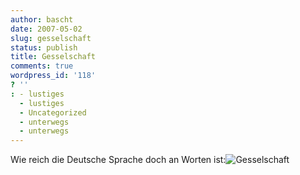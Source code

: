 ```yaml
---
author: bascht
date: 2007-05-02
slug: gesselschaft
status: publish
title: Gesselschaft
comments: true
wordpress_id: '118'
? ''
: - lustiges
  - lustiges
  - Uncategorized
  - unterwegs
  - unterwegs
---
```


Wie reich die Deutsche Sprache doch an Worten
ist:![Gesselschaft](http://www.bascht.com/uploads/2007/05/gesselschaft.jpg)


